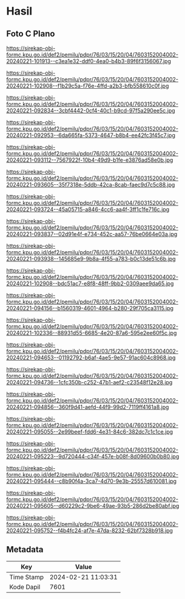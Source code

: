 # Hasil

## Foto C Plano

https://sirekap-obj-formc.kpu.go.id/def2/pemilu/pdpr/76/03/15/20/04/7603152004002-20240221-101913--c3ea1e32-ddf0-4ea0-b4b3-89f6f3156067.jpg

https://sirekap-obj-formc.kpu.go.id/def2/pemilu/pdpr/76/03/15/20/04/7603152004002-20240221-102908--f1b29c5a-f76e-4ffd-a2b3-bfb558610c0f.jpg

https://sirekap-obj-formc.kpu.go.id/def2/pemilu/pdpr/76/03/15/20/04/7603152004002-20240221-092834--3cbf4442-0cf4-40c1-b9cd-97f5a290ee5c.jpg

https://sirekap-obj-formc.kpu.go.id/def2/pemilu/pdpr/76/03/15/20/04/7603152004002-20240221-092953--6da665fa-5373-4647-b8b4-ee42fc3f45c7.jpg

https://sirekap-obj-formc.kpu.go.id/def2/pemilu/pdpr/76/03/15/20/04/7603152004002-20240221-093112--7567922f-10b4-49d9-b1fe-e3876ad58e0b.jpg

https://sirekap-obj-formc.kpu.go.id/def2/pemilu/pdpr/76/03/15/20/04/7603152004002-20240221-093605--35f7318e-5ddb-42ca-8cab-faec9d7c5c88.jpg

https://sirekap-obj-formc.kpu.go.id/def2/pemilu/pdpr/76/03/15/20/04/7603152004002-20240221-093724--45a05715-a846-4cc6-aa4f-3ff1c1fe716c.jpg

https://sirekap-obj-formc.kpu.go.id/def2/pemilu/pdpr/76/03/15/20/04/7603152004002-20240221-093837--02d91e4f-e734-452c-aa57-76be0664e03a.jpg

https://sirekap-obj-formc.kpu.go.id/def2/pemilu/pdpr/76/03/15/20/04/7603152004002-20240221-093938--145685e9-9b8a-4f55-a783-b0c13de51c6b.jpg

https://sirekap-obj-formc.kpu.go.id/def2/pemilu/pdpr/76/03/15/20/04/7603152004002-20240221-102908--bdc51ac7-e8f8-48ff-9bb2-0309aee9da65.jpg

https://sirekap-obj-formc.kpu.go.id/def2/pemilu/pdpr/76/03/15/20/04/7603152004002-20240221-094156--b1560319-4601-4964-b280-29f705ca3115.jpg

https://sirekap-obj-formc.kpu.go.id/def2/pemilu/pdpr/76/03/15/20/04/7603152004002-20240221-102336--88931d55-6685-4e20-87a6-595e2ee60f5c.jpg

https://sirekap-obj-formc.kpu.go.id/def2/pemilu/pdpr/76/03/15/20/04/7603152004002-20240221-094653--01192792-b6af-4ae5-9e57-91ac604c8968.jpg

https://sirekap-obj-formc.kpu.go.id/def2/pemilu/pdpr/76/03/15/20/04/7603152004002-20240221-094736--1cfc350b-c252-47b1-aef2-c23548f12e28.jpg

https://sirekap-obj-formc.kpu.go.id/def2/pemilu/pdpr/76/03/15/20/04/7603152004002-20240221-094856--360f9d41-aefd-44f9-99d2-7119ff4161a8.jpg

https://sirekap-obj-formc.kpu.go.id/def2/pemilu/pdpr/76/03/15/20/04/7603152004002-20240221-095055--2e99beef-fdd6-4e31-84c6-382dc7c1c1ce.jpg

https://sirekap-obj-formc.kpu.go.id/def2/pemilu/pdpr/76/03/15/20/04/7603152004002-20240221-095223--9d720444-c34f-457e-b08f-8d09600b0b80.jpg

https://sirekap-obj-formc.kpu.go.id/def2/pemilu/pdpr/76/03/15/20/04/7603152004002-20240221-095444--c8b90f4a-3ca7-4d70-9e3b-25557d610081.jpg

https://sirekap-obj-formc.kpu.go.id/def2/pemilu/pdpr/76/03/15/20/04/7603152004002-20240221-095605--d60229c2-9be6-49ae-93b5-286d2be80abf.jpg

https://sirekap-obj-formc.kpu.go.id/def2/pemilu/pdpr/76/03/15/20/04/7603152004002-20240221-095752--f4b4fc24-af7e-47da-8232-62bf7328b918.jpg


## Metadata

| Key        | Value               |
| ---------- | ------------------- |
| Time Stamp | 2024-02-21 11:03:31 |
| Kode Dapil | 7601                |



